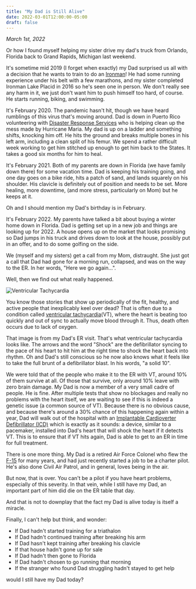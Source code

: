 ```yaml
---
title: "My Dad is Still Alive"
date: 2022-03-01T12:00:00-05:00
draft: false
---
```


*March 1st, 2022*

Or how I found myself helping my sister drive my dad's truck from Orlando, Florida back to Grand Rapids, Michigan last weekend.

It's sometime mid 2019 (I forget when exactly) my Dad surprised us all with a decision that he wants to train to do an [Ironman](https://www.ironman.com/)! He had some running experience under his belt with a few marathons, and my sister completed Ironman Lake Placid in 2016 so he's seen one in person. We don't really see any harm in it, we just don't want him to push himself too hard, of course. He starts running, biking, and swimming.

It's February 2020. The pandemic hasn't hit, though we have heard rumblings of this virus that's moving around. Dad is down in Puerto Rico volunteering with [Disaster Response Services](https://worldrenew.net/disaster-response-services) who is helping clean up the mess made by Hurricane Maria. My dad is up on a ladder and something shifts, knocking him off. He hits the ground and breaks multiple bones in his left arm, including a clean split of his femur. We spend a rather difficult week working to get him stitched up enough to get him back to the States. It takes a good six months for him to heal.

It's February 2021. Both of my parents are down in Florida (we have family down there) for some vacation time. Dad is keeping his training going, and one day goes on a bike ride, hits a patch of sand, and lands squarely on his shoulder. His clavicle is definitely out of position and needs to be set. More healing, more downtime, (and more stress, particularly on Mom) but he keeps at it.

Oh and I should mention my Dad's birthday is in February.

It's February 2022. My parents have talked a bit about buying a winter home down in Florida. Dad is getting set up in a new job and things are looking up for 2022. A house opens up on the market that looks promising so Dad jumps in his truck and drives down to look at the house, possibly put in an offer, and to do some golfing on the side.

We (myself and my sisters) get a call from my Mom, distraught. She just got a call that Dad had gone for a morning run, collapsed, and was on the way to the ER. In her words, "Here we go again...".

Well, then we find out what really happened.

![Ventricular Tachycardia](/img/v_tach_Medium.png)

You know those stories that show up periodically of the fit, healthy, and active people that inexplicably keel over dead? That is often due to a condition called [ventricular tachycardia](https://www.mayoclinic.org/diseases-conditions/ventricular-tachycardia/symptoms-causes/syc-20355138)(VT), where the heart is beating too quickly and out of sync to actually move blood through it. Thus, death often occurs due to lack of oxygen.

That image is from my Dad's ER visit. That's what ventricular tachycardia looks like. The arrows and the word "Shock" are the defibrillator syncing to the pace of his heart to hit him at the right time to shock the heart back into rhythm. Oh and Dad's still conscious so he now also knows what it feels like to take the full brunt of a defibrillator blast. In his words, "a solid 10".

We were told that of the people who make it to the ER with VT, around 10% of them survive at all. Of those that survive, only around 10% leave with zero brain damage. My Dad is now a member of a very small cadre of people. He is fine. After multiple tests that show no blockages and really no problems with the heart itself, we are waiting to see if this is indeed a genetic issue (a common source of VT). Because there is no obvious cause, and because there's around a 30% chance of this happening again within a year, Dad will walk out of the hospital with an [Implantable Cardioverter Defibrillator (ICD)](https://www.heart.org/en/health-topics/arrhythmia/prevention--treatment-of-arrhythmia/implantable-cardioverter-defibrillator-icd) which is exactly as it sounds: a device, similar to a pacemaker, installed into Dad's heart that will shock the heart if it detects VT. This is to ensure that if VT hits again, Dad is able to get to an ER in time for full treatment.

There is one more thing. My Dad is a retired Air Force Colonel who flew the [F-15](https://en.wikipedia.org/wiki/McDonnell_Douglas_F-15_Eagle) for many years, and had just recently started a job to be a charter pilot. He's also done Civil Air Patrol, and in general, loves being in the air.

But now, that is over. You can't be a pilot if you have heart problems, especially of this severity. In that vein, while I still have my Dad, an important part of him did die on the ER table that day.

And that is not to downplay that the fact my Dad is alive today is itself a miracle.

Finally, I can't help but think, and wonder:

* If Dad hadn't started training for a triathalon
* If Dad hadn't continued training after breaking his arm
* If Dad hasn't kept training after breaking his clavicle
* If that house hadn't gone up for sale
* If Dad hadn't then gone to Florida
* If Dad hadn't chosen to go running that morning
* If the stranger who found Dad struggling hadn't stayed to get help

would I still have my Dad today?
